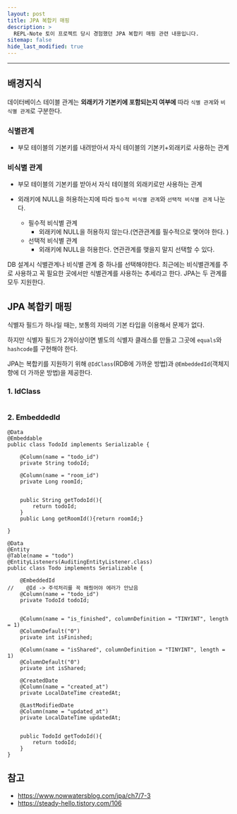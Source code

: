```yaml
---
layout: post
title: JPA 복합키 매핑
description: >
  REPL-Note 토이 프로젝트 당시 경험했던 JPA 복합키 매핑 관련 내용입니다. 
sitemap: false
hide_last_modified: true
---
```


---

## 배경지식

 데이터베이스 테이블 관계는 **외래키가 기본키에 포함되는지 여부에** 따라 ```식별 관계```와 ```비식별 관계```로 구분한다. 

### 식별관계
- 부모 테이블의 기본키를 내려받아서 자식 테이블의 기본키+외래키로 사용하는 관계

### 비식별 관계
- 부모 테이블의 기본키를 받아서 자식 테이블의 외래키로만 사용하는 관계
- 외래키에 NULL을 허용하는지에 따라 ```필수적 비식별 관계```와 ```선택적 비식별 관계``` 나눈다. 

    - 필수적 비식별 관계
      - 외래키에 NULL을 허용하지 않는다.(연관관계를 필수적으로 맺어야 한다. )
    - 선택적 비식별 관계
      - 외래키에 NULL을 허용한다. 연관관계를 맺을지 말지 선택할 수 있다.

DB 설계시 식별관계나 비식별 관계 중 하나를 선택해야한다. 최근에는 비식별관계를 주로 사용하고 꼭 필요한 곳에서만 식별관계를 사용하는 추세라고 한다. JPA는 두 관계를 모두 지원한다.

## JPA 복합키 매핑

식별자 필드가 하나일 때는, 보통의 자바의 기본 타입을 이용해서 문제가 없다.

하지만 식별자 필드가 2개이상이면 별도의 식별자 클래스를 만들고 그곳에 ```equals```와 ```hashcode```를 구현해야 한다.

JPA는 복합키를 지원하기 위해 ```@IdClass```(RDB에 가까운 방법)과 ```@EmbeddedId```(객체지향에 더 가까운 방법)을 제공한다.

### 1. IdClass

```

```


### 2. EmbeddedId
```
@Data
@Embeddable
public class TodoId implements Serializable {

    @Column(name = "todo_id")
    private String todoId;

    @Column(name = "room_id")
    private Long roomId;


    public String getTodoId(){
        return todoId;
    }
    public Long getRoomId(){return roomId;}
    
}
```

```
@Data
@Entity
@Table(name = "todo")
@EntityListeners(AuditingEntityListener.class)
public class Todo implements Serializable {

    @EmbeddedId
//    @Id -> 주석처리를 꼭 해줬어야 에러가 안났음
    @Column(name = "todo_id")
    private TodoId todoId;


    @Column(name = "is_finished", columnDefinition = "TINYINT", length = 1)
    @ColumnDefault("0")
    private int isFinished;

    @Column(name = "isShared", columnDefinition = "TINYINT", length = 1)
    @ColumnDefault("0")
    private int isShared;

    @CreatedDate
    @Column(name = "created_at")
    private LocalDateTime createdAt;

    @LastModifiedDate
    @Column(name = "updated_at")
    private LocalDateTime updatedAt;


    public TodoId getTodoId(){
        return todoId;
    }
}
```


## 참고
- https://www.nowwatersblog.com/jpa/ch7/7-3
- https://steady-hello.tistory.com/106





    



